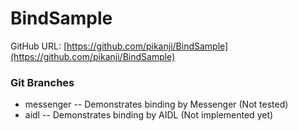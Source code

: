BindSample
==========

GitHub URL: [https://github.com/pikanji/BindSample](https://github.com/pikanji/BindSample)

### Git Branches
* messenger -- Demonstrates binding by Messenger (Not tested)
* aidl -- Demonstrates binding by AIDL (Not implemented yet)

